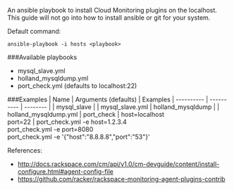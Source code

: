 An ansible playbook to install Cloud Monitoring plugins on the localhost.   This guide will not go into how to install ansible or git for your system.

Default command:

```ansible-playbook -i hosts <playbook>```

###Available playbooks 
- mysql_slave.yml
- holland_mysqldump.yml
- port_check.yml (defaults to localhost:22)

###Examples
| Name | Arguments (defaults) | Examples
| ---------- | ---------- | -------- |
| mysql_slave | | mysql_slave.yml
| holland_mysqldump | | holland_mysqldump.yml
| port_check | host=localhost <br> port=22 | port_check.yml -e host=1.2.3.4 <br> port_check.yml -e port=8080 <br> port_check.yml -e '{"host":"8.8.8.8","port":"53"}'

References:
- http://docs.rackspace.com/cm/api/v1.0/cm-devguide/content/install-configure.html#agent-config-file
- https://github.com/racker/rackspace-monitoring-agent-plugins-contrib
